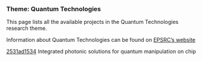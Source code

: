 ### Theme: Quantum Technologies

This page lists all the available projects in the Quantum Technologies research theme.

Information about Quantum Technologies can be found on [EPSRC’s website](https://www.ukri.org/what-we-offer/browse-our-areas-of-investment-and-support/quantum-technologies-theme/)

[2531ad1534](../projects/2531ad1534.md) Integrated photonic solutions for quantum manipulation on chip

